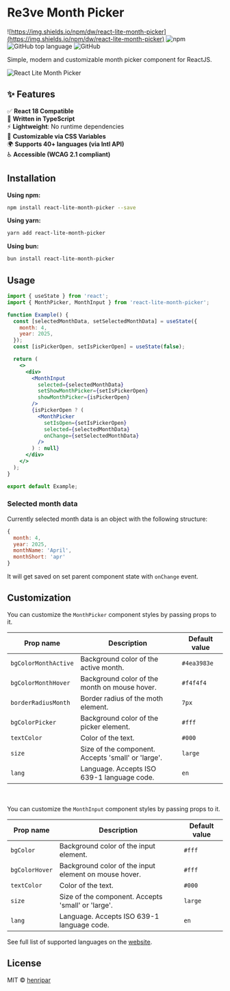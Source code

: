 # Re3ve Month Picker

![https://img.shields.io/npm/dw/react-lite-month-picker](https://img.shields.io/npm/dw/react-lite-month-picker) ![npm](https://img.shields.io/npm/v/react-lite-month-picker) ![GitHub top language](https://img.shields.io/github/languages/top/henripar/react-lite-month-picker) ![GitHub](https://img.shields.io/github/license/henripar/react-lite-month-picker)

Simple, modern and customizable month picker component for ReactJS.

![React Lite Month Picker](https://www.react-lite-month-picker.dev/header-cover.png)

## ✨ Features

✅ **React 18 Compatible**  
🧠 **Written in TypeScript**  
⚡ **Lightweight**: No runtime dependencies  
🎨 **Customizable via CSS Variables**  
🌍 **Supports 40+ languages (via Intl API)**  
♿ **Accessible (WCAG 2.1 compliant)**


## Installation

**Using npm:**

```bash
npm install react-lite-month-picker --save
```

**Using yarn:**

```bash
yarn add react-lite-month-picker
```

**Using bun:**

```bash
bun install react-lite-month-picker
```

## Usage

```jsx
import { useState } from 'react';
import { MonthPicker, MonthInput } from 'react-lite-month-picker';

function Example() {
  const [selectedMonthData, setSelectedMonthData] = useState({
    month: 4,
    year: 2025,
  });
  const [isPickerOpen, setIsPickerOpen] = useState(false);

  return (
    <>
      <div>
        <MonthInput
          selected={selectedMonthData}
          setShowMonthPicker={setIsPickerOpen}
          showMonthPicker={isPickerOpen}
        />
        {isPickerOpen ? (
          <MonthPicker
            setIsOpen={setIsPickerOpen}
            selected={selectedMonthData}
            onChange={setSelectedMonthData}
          />
        ) : null}
      </div>
    </>
  );
}

export default Example;
```

### Selected month data

Currently selected month data is an object with the following structure:

```js
{
  month: 4,
  year: 2025,
  monthName: 'April',
  monthShort: 'apr'
}
```

It will get saved on set parent component state with `onChange` event.

## Customization

You can customize the `MonthPicker` component styles by passing props to it.

| Prop name            | Description                                        | Default value |
| -------------------- | -------------------------------------------------- | ------------- |
| `bgColorMonthActive` | Background color of the active month.              | `#4ea3983e`   |
| `bgColorMonthHover`  | Background color of the month on mouse hover.      | `#f4f4f4`     |
| `borderRadiusMonth`  | Border radius of the moth element.                 | `7px`         |
| `bgColorPicker `     | Background color of the picker element.            | `#fff`        |
| `textColor`          | Color of the text.                                 | `#000`        |
| `size`               | Size of the component. Accepts 'small' or 'large'. | `large`       |
| `lang`               | Language. Accepts ISO 639-1 language code.         | `en`          |

\
\
You can customize the `MonthInput` component styles by passing props to it.

| Prop name      | Description                                           | Default value |
| -------------- | ----------------------------------------------------- | ------------- |
| `bgColor`      | Background color of the input element.                | `#fff`        |
| `bgColorHover` | Background color of the input element on mouse hover. | `#fff`        |
| `textColor`    | Color of the text.                                    | `#000`        |
| `size`         | Size of the component. Accepts 'small' or 'large'.    | `large`       |
| `lang`         | Language. Accepts ISO 639-1 language code.            | `en`          |

See full list of supported languages on the [website](https://www.react-lite-month-picker.dev/).

## License

MIT © [henripar](https://github.com/henripar)

